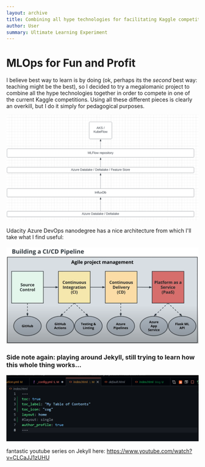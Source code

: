 ```yaml
---
layout: archive
title: Combining all hype technologies for facilitating Kaggle competition
author: User
summary: Ultimate Learning Experiment
---
```


# MLOps for Fun and Profit

I believe best way to learn is by doing (ok, perhaps its the *second* best way: teaching might be the best), so I decided to try a megalomanic project to combine all the hype technologies together in order to compete in one of the current Kaggle competitions. Using all these different pieces is clearly an overkill, but I do it simply for pedagogical purposes.

![](../assets/images/2022-04-27-KaggleMlops/2022-04-27-11-09-55.png)

Udacity Azure DevOps nanodegree has a nice architecture from which I'll take what I find useful:

![](../assets/images/2022-04-27-KaggleMlops/2022-04-27-11-49-54.png)

### Side note again: playing around Jekyll, still trying to learn how this whole thing works...
![](../assets/images/2022-04-27-KaggleMlops/2022-04-27-17-14-37.png)

fantastic youtube series on Jekyll here: https://www.youtube.com/watch?v=CLCaJJ1zUHU